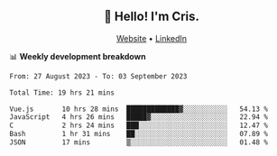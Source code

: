 
<h2 align="center">👋 Hello! I'm Cris.</h2>
<p align="center">
  <a href="https://www.criscunas.dev">Website</a> •
  <a href="https://www.linkedin.com/in/cristophercunas/">LinkedIn</a> 
</p>


📊 **Weekly development breakdown**
<!--START_SECTION:waka-->

```txt
From: 27 August 2023 - To: 03 September 2023

Total Time: 19 hrs 21 mins

Vue.js       10 hrs 28 mins  █████████████▓░░░░░░░░░░░   54.13 %
JavaScript   4 hrs 26 mins   █████▓░░░░░░░░░░░░░░░░░░░   22.94 %
C            2 hrs 24 mins   ███░░░░░░░░░░░░░░░░░░░░░░   12.47 %
Bash         1 hr 31 mins    ██░░░░░░░░░░░░░░░░░░░░░░░   07.89 %
JSON         17 mins         ▒░░░░░░░░░░░░░░░░░░░░░░░░   01.48 %
```

<!--END_SECTION:waka-->
